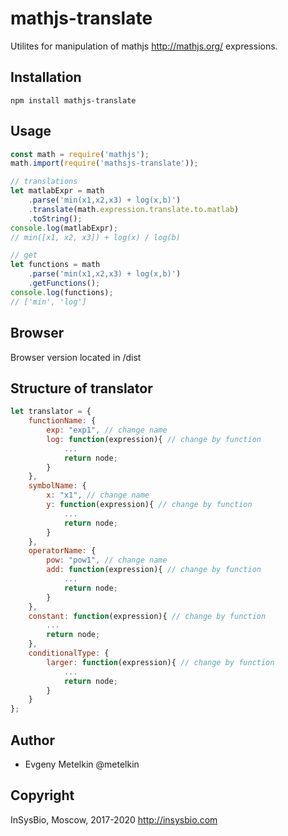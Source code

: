 # mathjs-translate
Utilites for manipulation of mathjs http://mathjs.org/ expressions.

## Installation

```
npm install mathjs-translate
```

## Usage

```javascript
const math = require('mathjs');
math.import(require('mathsjs-translate'));

// translations
let matlabExpr = math
    .parse('min(x1,x2,x3) + log(x,b)')
    .translate(math.expression.translate.to.matlab)
    .toString();
console.log(matlabExpr);
// min([x1, x2, x3]) + log(x) / log(b)

// get
let functions = math
    .parse('min(x1,x2,x3) + log(x,b)')
    .getFunctions();
console.log(functions);
// ['min', 'log']
```

## Browser

Browser version located in /dist

## Structure of translator

```javascript
let translator = {
    functionName: {
        exp: "exp1", // change name
        log: function(expression){ // change by function
            ...
            return node;
        }
    },
    symbolName: {
        x: "x1", // change name
        y: function(expression){ // change by function
            ...
            return node;
        }
    },
    operatorName: {
        pow: "pow1", // change name
        add: function(expression){ // change by function
            ...
            return node;
        }
    },
    constant: function(expression){ // change by function
        ...
        return node;
    },
    conditionalType: {
        larger: function(expression){ // change by function
            ...
            return node;
        }
    }
};
```


## Author

 - Evgeny Metelkin @metelkin

## Copyright

InSysBio, Moscow, 2017-2020
http://insysbio.com
